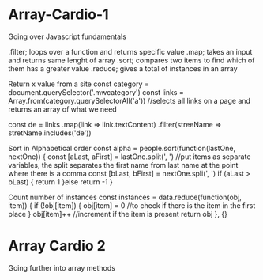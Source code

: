 # Array-Cardio-1
Going over Javascript fundamentals

.filter; loops over a function and returns specific value
.map; takes an input and returns same lenght of array
.sort; compares two items to find which of them has a greater value
.reduce; gives a total of instances in an array

Return x value from a site
const category = document.querySelector('.mwcategory')
const links = Array.from(category.querySelectorAll('a')) //selects all links on a page and returns an array of what we need

const de = links
            .map(link => link.textContent)
            .filter(streeName => stretName.includes('de'))
            

Sort in Alphabetical order
const alpha = people.sort(function(lastOne, nextOne)) {
const [aLast, aFirst] = lastOne.split(', ') //put items as separate variables, the split separates the first name from last name at the point where there is a comma 
const [bLast, bFirst] = nextOne.spli(', ')
if (aLast > bLast) {
return 1
}else return -1
}

Count number of instances
const instances = data.reduce(function(obj, item)) {
if (!obj[item]) {
obj[item] = 0      //to check if there is the item in the first place
}
obj[item]++        //increment if the item is present
return obj
}, {}

# Array Cardio 2
Going further into array methods

